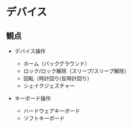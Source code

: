 # デバイス

## 観点

- デバイス操作
  - ホーム（バックグラウンド）
  - ロック/ロック解除（スリープ/スリープ解除）
  - 回転（時計回り/反時計回り）
  - シェイクジェスチャー

- キーボード操作
  - ハードウェアキーボード
  - ソフトキーボード
